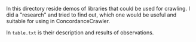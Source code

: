 In this directory reside demos of libraries that could be used for crawling. I did a "research" and tried to find out, which one would be useful and suitable for using in ConcordanceCrawler. 

In `table.txt` is their description and results of observations.
